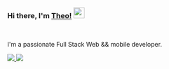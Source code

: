 ### Hi there, I'm [Theo!](https://github.com/Theogu) <img src="https://media.giphy.com/media/hvRJCLFzcasrR4ia7z/giphy.gif" width="25px">

<br />

I'm a passionate Full Stack Web && mobile developer.
 <div style="width:500px;"> 
<a href="https://github.com/theogu">
    <img src="https://github-readme-stats.vercel.app/api/top-langs/?username=theogu&theme=tokyonight&hide_langs_below=1" />
</a>
<a href="https://github.com/theogu">
<img src="https://github-readme-stats.vercel.app/api?username=theogu&show_icons=true&theme=tokyonight&line_height=20"/>
</a>
  </div>




